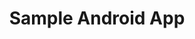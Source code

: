 ---
layout: project
thumb: /images/sample-app.png
title: Sample Android App
description: A sample Android application showcasing modern development practices with Jetpack Compose and clean architecture.
image: /images/sample-app.png
technologies:
  - Jetpack Compose
  - Kotlin
  - MVVM
  - Coroutines
  - Room Database
github: https://github.com/waliafghan22/sample-app
demo: https://play.google.com/store/apps/details?id=com.example.app
---